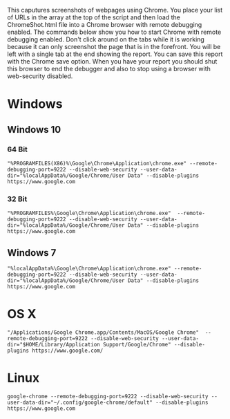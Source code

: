 This caputures screenshots of webpages using Chrome. You place your list of URLs in the array at the top of the script and then load the ChromeShot.html file into a Chrome browser with remote debugging enabled. The commands below show you how to start Chrome with remote debugging enabled. Don't click around on the tabs while it is working because it can only screenshot the page that is in the forefront. You will be left with a single tab at the end showing the report. You can save this report with the Chrome save option. When you have your report you should shut this browser to end the debugger and also to stop using a browser with web-security disabled.

# Windows

## Windows 10

### 64 Bit

```"%PROGRAMFILES(X86)%\Google\Chrome\Application\chrome.exe" --remote-debugging-port=9222 --disable-web-security --user-data-dir="%localAppData%/Google/Chrome/User Data" --disable-plugins https://www.google.com```

### 32 Bit

```"%PROGRAMFILES%\Google\Chrome\Application\chrome.exe"  --remote-debugging-port=9222 --disable-web-security --user-data-dir="%localAppData%/Google/Chrome/User Data" --disable-plugins https://www.google.com```

## Windows 7

```"%localAppData%\Google\Chrome\Application\chrome.exe" --remote-debugging-port=9222 --disable-web-security --user-data-dir="%localAppData%/Google/Chrome/User Data" --disable-plugins https://www.google.com```

# OS X

```"/Applications/Google Chrome.app/Contents/MacOS/Google Chrome"  --remote-debugging-port=9222 --disable-web-security --user-data-dir="$HOME/Library/Application Support/Google/Chrome" --disable-plugins https://www.google.com/```

# Linux

```google-chrome --remote-debugging-port=9222 --disable-web-security --user-data-dir="~/.config/google-chrome/default" --disable-plugins https://www.google.com```
